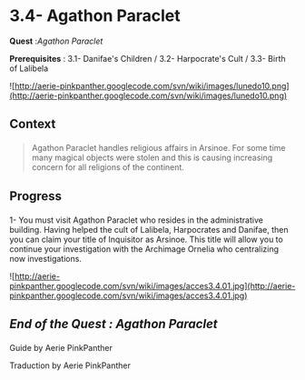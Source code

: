# 3.4- Agathon Paraclet #


<p><b>Quest</b> :<em>Agathon Paraclet</em> </p>
<p><b>Prerequisites</b> : 3.1- Danifae's Children  / 3.2- Harpocrate's Cult  / 3.3- Birth of Lalibela</p>

![http://aerie-pinkpanther.googlecode.com/svn/wiki/images/lunedo10.png](http://aerie-pinkpanther.googlecode.com/svn/wiki/images/lunedo10.png)

## <p><span>Context</span></p> ##

> Agathon Paraclet handles religious affairs in Arsinoe. For some time many magical objects were stolen and this is causing increasing concern for all religions of the continent.

## <p>Progress</p> ##

1- You must visit Agathon Paraclet who resides in the administrative building. Having helped the cult of Lalibela, Harpocrates and Danifae, then you can claim your title of Inquisitor as Arsinoe. This title will allow you to continue your investigation with the Archimage Ornelia who centralizing now investigations.

![http://aerie-pinkpanther.googlecode.com/svn/wiki/images/acces3.4.01.jpg](http://aerie-pinkpanther.googlecode.com/svn/wiki/images/acces3.4.01.jpg)


## <p><em>End of the Quest : Agathon Paraclet</em></h2>
Guide by Aerie PinkPanther

Traduction by Aerie PinkPanther
</p>
